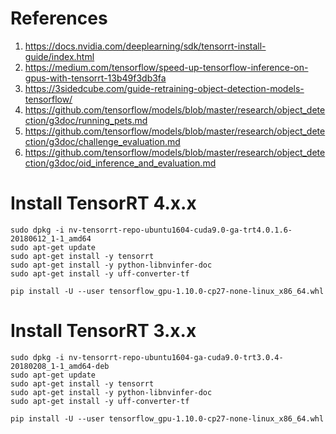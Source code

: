 # References
1. https://docs.nvidia.com/deeplearning/sdk/tensorrt-install-guide/index.html
2. https://medium.com/tensorflow/speed-up-tensorflow-inference-on-gpus-with-tensorrt-13b49f3db3fa
3. https://3sidedcube.com/guide-retraining-object-detection-models-tensorflow/
4. https://github.com/tensorflow/models/blob/master/research/object_detection/g3doc/running_pets.md
5. https://github.com/tensorflow/models/blob/master/research/object_detection/g3doc/challenge_evaluation.md
6. https://github.com/tensorflow/models/blob/master/research/object_detection/g3doc/oid_inference_and_evaluation.md

# Install TensorRT 4.x.x
~~~~
sudo dpkg -i nv-tensorrt-repo-ubuntu1604-cuda9.0-ga-trt4.0.1.6-20180612_1-1_amd64
sudo apt-get update
sudo apt-get install -y tensorrt
sudo apt-get install -y python-libnvinfer-doc
sudo apt-get install -y uff-converter-tf

pip install -U --user tensorflow_gpu-1.10.0-cp27-none-linux_x86_64.whl
~~~~

# Install TensorRT 3.x.x
~~~~
sudo dpkg -i nv-tensorrt-repo-ubuntu1604-ga-cuda9.0-trt3.0.4-20180208_1-1_amd64-deb
sudo apt-get update
sudo apt-get install -y tensorrt
sudo apt-get install -y python-libnvinfer-doc
sudo apt-get install -y uff-converter-tf

pip install -U --user tensorflow_gpu-1.10.0-cp27-none-linux_x86_64.whl
~~~~
